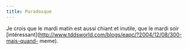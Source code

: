 ```yaml
---
title: Paradosque
---
```


Je crois que le mardi matin est aussi chiant et inutile, que le mardi soir
[intéressant](http://www.tddsworld.com/blogs/eapc/?2004/12/08/300-mais-quand-
meme).

